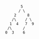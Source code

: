                               5
                             / \
                           2     8
                          /\    / \ 
                         1  4   7  9
                        /\     /    
                       0  3    6      